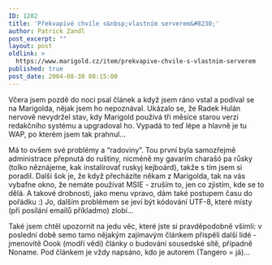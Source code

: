 ```yaml
---
ID: 1282
title: 'Překvapivé chvíle s&nbsp;vlastním serverem&#8230;'
author: Patrick Zandl
post_excerpt: ""
layout: post
oldlink: >
  https://www.marigold.cz/item/prekvapive-chvile-s-vlastnim-serverem
published: true
post_date: 2004-08-30 08:15:00
---
```

<p>
Včera jsem pozdě do noci psal článek a když jsem ráno vstal a podíval se na Marigolda, nějak jsem ho nepoznával. Ukázalo se, že Radek Hulán nervově nevydržel stav, kdy Marigold používá tři měsíce starou verzi redakčního systému a upgradoval ho. Vypadá to teď lépe a hlavně je tu WAP, po kterém jsem tak prahnul&#8230; </p>
<p>
Má to ovšem své problémy a &#8220;radoviny&#8221;. Tou první byla samozřejmě administrace přepnutá do ruštiny, nicméně my gavarím charašó pa růsky (tolko něznájeme, kak instalírovať ruskyj kejboárd), takže s tím jsem si poradil. Další šok je, že když přecházíte někam z Marigolda, tak na vás vybafne okno, že nemáte používat MSIE - zruším to, jen co zjistím, kde se to dělá. A takové drobnosti, jako menu vpravo, dám také postupem času do pořádku :) Jo, dalším problémem se jeví být kódování UTF-8, které místy (při posílání emailů příkladmo) zlobí&#8230;</p>
<p>
Také jsem chtěl upozornit na jedu věc, které jste si pravděpodobně všimli: v poslední době semo tamo nějakým zajímavým článkem přispěli další lidé - jmenovitě Oook (modří vědí) články o budování sousedské sítě, případně Noname. Pod článkem je vždy napsáno, kdo je autorem (Tangero = já)&#8230;</p>
